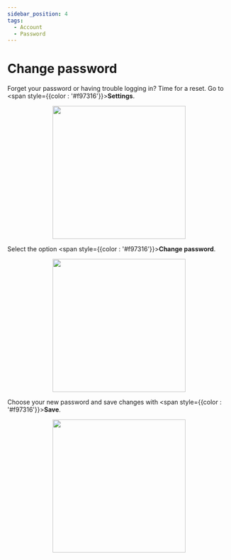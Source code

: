 ```yaml
---
sidebar_position: 4
tags:
  - Account
  - Password
---
```


# Change password

Forget your password or having trouble logging in? Time for a reset. Go to <span style={{color : '#f97316'}}>**Settings**</span>.

<p align="center">
  <img src="/img/create-account/menu-button.png" width="300" />
</p>

Select the option <span style={{color : '#f97316'}}>**Change password**</span>.

<p align="center">
  <img src="/img/change-password/change-password.png" width="300" />
</p>

Choose your new password and save changes with <span style={{color : '#f97316'}}>**Save**</span>.

<p align="center">
  <img src="/img/change-password/save-password.png" width="300" />
</p>
